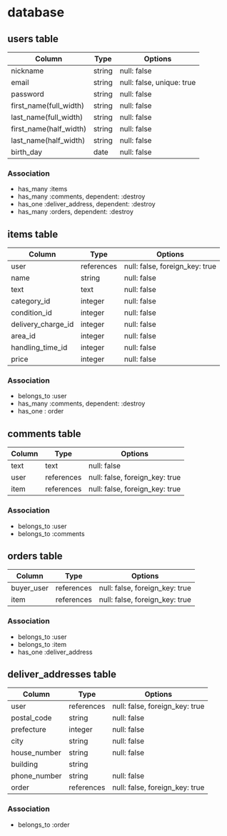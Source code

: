 # database

## users table

| Column                 | Type    | Options                   |
| ---------------------- | ------- | ------------------------- |
| nickname               | string  | null: false               |
| email                  | string  | null: false, unique: true |
| password               | string  | null: false               |
| first_name(full_width) | string  | null: false               |
| last_name(full_width)  | string  | null: false               |
| first_name(half_width) | string  | null: false               |
| last_name(half_width)  | string  | null: false               |
| birth_day              | date    | null: false               |

### Association

- has_many :items
- has_many :comments, dependent: :destroy
- has_one  :deliver_address, dependent: :destroy
- has_many :orders, dependent: :destroy

## items table

| Column             | Type       | Options                        |
| ------------------ | ---------- | ------------------------------ |
| user               | references | null: false, foreign_key: true |
| name               | string     | null: false                    |
| text               | text       | null: false                    |
| category_id        | integer    | null: false                    |
| condition_id       | integer    | null: false                    |
| delivery_charge_id | integer    | null: false                    |
| area_id            | integer    | null: false                    |
| handling_time_id   | integer    | null: false                    |
| price              | integer    | null: false                    |

### Association

- belongs_to :user
- has_many   :comments, dependent: :destroy
- has_one    : order

## comments table

| Column    | Type       | Options                        |
| --------- | ---------- | ------------------------------ |
| text      | text       | null: false                    |
| user      | references | null: false, foreign_key: true |
| item      | references | null: false, foreign_key: true |

### Association

- belongs_to :user
- belongs_to :comments

## orders table

| Column     | Type       | Options                        |
| ---------- | ---------- | ------------------------------ |
| buyer_user | references | null: false, foreign_key: true |
| item       | references | null: false, foreign_key: true |

### Association

- belongs_to :user
- belongs_to :item
- has_one    :deliver_address

## deliver_addresses table

| Column       | Type       | Options                        |
| ------------ | ---------- | ------------------------------ |
| user         | references | null: false, foreign_key: true |
| postal_code  | string     | null: false                    |
| prefecture   | integer    | null: false                    |
| city         | string     | null: false                    |
| house_number | string     | null: false                    |
| building     | string     |                                |
| phone_number | string     | null: false                    |
| order        | references | null: false, foreign_key: true |

### Association

- belongs_to :order